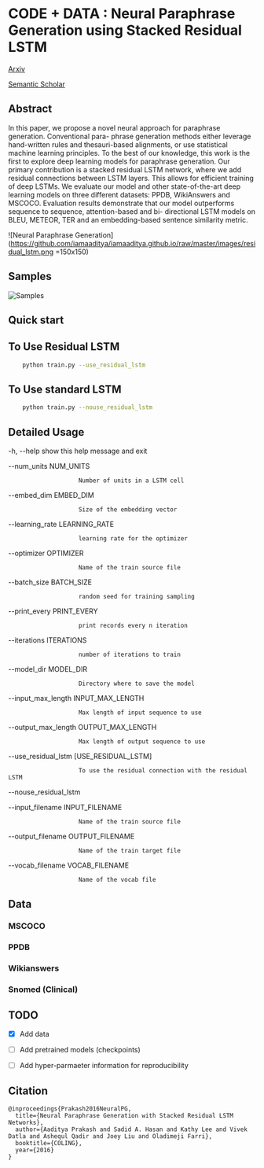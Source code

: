 # CODE + DATA : Neural Paraphrase Generation using Stacked Residual LSTM
[Arxiv](https://arxiv.org/abs/1610.03098)


[Semantic Scholar](https://www.semanticscholar.org/paper/Neural-Paraphrase-Generation-with-Stacked-Residual-Prakash-Hasan/0662db8ec063f14507b43e4f93884c0d0e051d68)


## Abstract

In this paper, we propose a novel neural approach for paraphrase generation. 
Conventional para- phrase generation methods either leverage hand-written rules 
and thesauri-based alignments, or use statistical machine learning principles. 
To the best of our knowledge, this work is the first to explore deep learning 
models for paraphrase generation. Our primary contribution is a stacked residual 
LSTM network, where we add residual connections between LSTM layers. This allows for 
efficient training of deep LSTMs. We evaluate our model and other state-of-the-art 
deep learning models on three different datasets: PPDB, WikiAnswers and MSCOCO. 
Evaluation results demonstrate that our model outperforms sequence to sequence, 
attention-based and bi- directional LSTM models on BLEU, METEOR, TER and 
an embedding-based sentence similarity metric.

![Neural Paraphrase Generation](https://github.com/iamaaditya/iamaaditya.github.io/raw/master/images/residual_lstm.png =150x150)

## Samples

![Samples](https://github.com/iamaaditya/iamaaditya.github.io/raw/master/images/paraphrase_samples.png)


## Quick start

## To Use Residual LSTM
```bash
	python train.py --use_residual_lstm
```
## To Use standard LSTM
```bash
	python train.py --nouse_residual_lstm
```

## Detailed Usage
  -h, --help            show this help message and exit

  --num_units NUM_UNITS

                        Number of units in a LSTM cell

  --embed_dim EMBED_DIM

                        Size of the embedding vector

  --learning_rate LEARNING_RATE

                        learning rate for the optimizer

  --optimizer OPTIMIZER

                        Name of the train source file

  --batch_size BATCH_SIZE

                        random seed for training sampling

  --print_every PRINT_EVERY

                        print records every n iteration

  --iterations ITERATIONS

                        number of iterations to train

  --model_dir MODEL_DIR

                        Directory where to save the model

  --input_max_length INPUT_MAX_LENGTH

                        Max length of input sequence to use

  --output_max_length OUTPUT_MAX_LENGTH

                        Max length of output sequence to use

  --use_residual_lstm [USE_RESIDUAL_LSTM]

                        To use the residual connection with the residual LSTM

  --nouse_residual_lstm

  --input_filename INPUT_FILENAME

                        Name of the train source file

  --output_filename OUTPUT_FILENAME

                        Name of the train target file

  --vocab_filename VOCAB_FILENAME

                        Name of the vocab file

## Data

### MSCOCO
### PPDB
### Wikianswers
### Snomed (Clinical)

## TODO
- [x] Add data
- [ ] Add pretrained models (checkpoints)
- [ ] Add hyper-parmaeter information for reproducibility


## Citation

```
@inproceedings{Prakash2016NeuralPG,
  title={Neural Paraphrase Generation with Stacked Residual LSTM Networks},
  author={Aaditya Prakash and Sadid A. Hasan and Kathy Lee and Vivek Datla and Ashequl Qadir and Joey Liu and Oladimeji Farri},
  booktitle={COLING},
  year={2016}
}
```

